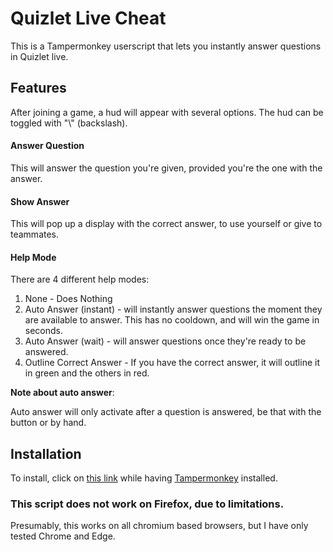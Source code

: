 # Quizlet Live Cheat

This is a Tampermonkey userscript that lets you instantly answer questions in Quizlet live.

## Features

After joining a game, a hud will appear with several options. The hud can be toggled with "\\" (backslash).

#### Answer Question

This will answer the question you're given, provided you're the one with the answer.

#### Show Answer

This will pop up a display with the correct answer, to use yourself or give to teammates.

#### Help Mode

There are 4 different help modes:

1. None - Does Nothing
2. Auto Answer (instant) - will instantly answer questions the moment they are available to answer. This has no cooldown, and will win the game in seconds.
3. Auto Answer (wait) - will answer questions once they're ready to be answered.
4. Outline Correct Answer - If you have the correct answer, it will outline it in green and the others in red.

**Note about auto answer**:

Auto answer will only activate after a question is answered, be that with the button or by hand.

## Installation

To install, click on [this link](https://raw.githubusercontent.com/TheLazySquid/QuizletLiveCheat/main/build/bundle.user.js) while having [Tampermonkey](https://tampermonkey.net) installed.

### This script does not work on Firefox, due to limitations.

Presumably, this works on all chromium based browsers, but I have only tested Chrome and Edge.